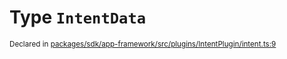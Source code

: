 # Type `IntentData`
<sub>Declared in [packages/sdk/app-framework/src/plugins/IntentPlugin/intent.ts:9](https://github.com/dxos/dxos/blob/3ca6d230f/packages/sdk/app-framework/src/plugins/IntentPlugin/intent.ts#L9)</sub>






